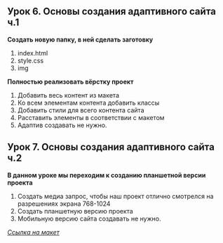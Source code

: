 ## Урок 6. Основы создания адаптивного сайта ч.1

**Создать новую папку, в ней сделать заготовку**
1. index.html
2. style.css
3. img

**Полностью реализовать вёрстку проект**
1. Добавить весь контент из макета
2. Ко всем элементам контента добавить классы
3. Добавить стили для всего контента сайта
4. Расставить элементы в соответствии с макетом
5. Адаптив создавать не нужно.

## Урок 7. Основы создания адаптивного сайта ч.2



**В данном уроке мы переходим к созданию планшетной версии проекта**
1. Создать медиа запрос, чтобы наш проект отлично смотрелся на разрешениях экрана 768-1024
2. Создать планшетную версию проекта
3. Мобильную версию сайта создавать не нужно.

*[Ссылка на макет](https://www.figma.com/file/mnLY69cYE5cqWM5w6n5hXx/Seo-%26-Digital-Marketing-Landing-Page?node-id=188%3A673)* 